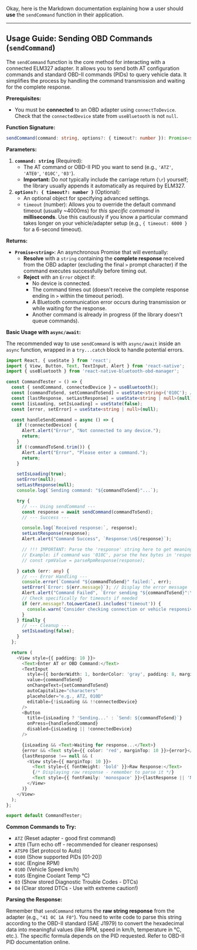 Okay, here is the Markdown documentation explaining how a user should **use** the `sendCommand` function in their application.

---

## Usage Guide: Sending OBD Commands (`sendCommand`)

The `sendCommand` function is the core method for interacting with a connected ELM327 adapter. It allows you to send both AT configuration commands and standard OBD-II commands (PIDs) to query vehicle data. It simplifies the process by handling the command transmission and waiting for the complete response.

**Prerequisites:**

*   You must be **connected** to an OBD adapter using `connectToDevice`. Check that the `connectedDevice` state from `useBluetooth` is not `null`.

**Function Signature:**

```typescript
sendCommand(command: string, options?: { timeout?: number }): Promise<string>
```

**Parameters:**

1.  **`command: string`** (Required):
    *   The AT command or OBD-II PID you want to send (e.g., `'ATZ'`, `'ATE0'`, `'010C'`, `'03'`).
    *   **Important:** Do *not* typically include the carriage return (`\r`) yourself; the library usually appends it automatically as required by ELM327.
2.  **`options?: { timeout?: number }`** (Optional):
    *   An optional object for specifying advanced settings.
    *   `timeout` (number): Allows you to override the default command timeout (usually ~4000ms) for *this specific command* in **milliseconds**. Use this cautiously if you know a particular command takes longer on your vehicle/adapter setup (e.g., `{ timeout: 6000 }` for a 6-second timeout).

**Returns:**

*   **`Promise<string>`**: An asynchronous Promise that will eventually:
    *   **Resolve** with a `string` containing the **complete response** received from the OBD adapter (excluding the final `>` prompt character) if the command executes successfully before timing out.
    *   **Reject** with an `Error` object if:
        *   No device is connected.
        *   The command times out (doesn't receive the complete response ending in `>` within the timeout period).
        *   A Bluetooth communication error occurs during transmission or while waiting for the response.
        *   Another command is already in progress (if the library doesn't queue commands).

**Basic Usage with `async/await`:**

The recommended way to use `sendCommand` is with `async/await` inside an `async` function, wrapped in a `try...catch` block to handle potential errors.

```typescript
import React, { useState } from 'react';
import { View, Button, Text, TextInput, Alert } from 'react-native';
import { useBluetooth } from 'react-native-bluetooth-obd-manager';

const CommandTester = () => {
  const { sendCommand, connectedDevice } = useBluetooth();
  const [commandToSend, setCommandToSend] = useState<string>('010C'); // Example: Engine RPM
  const [lastResponse, setLastResponse] = useState<string | null>(null);
  const [isLoading, setIsLoading] = useState(false);
  const [error, setError] = useState<string | null>(null);

  const handleSendCommand = async () => {
    if (!connectedDevice) {
      Alert.alert("Error", "Not connected to any device.");
      return;
    }
    if (!commandToSend.trim()) {
      Alert.alert("Error", "Please enter a command.");
      return;
    }

    setIsLoading(true);
    setError(null);
    setLastResponse(null);
    console.log(`Sending command: "${commandToSend}"...`);

    try {
      // --- Using sendCommand ---
      const response = await sendCommand(commandToSend);
      // --- Success ---

      console.log(`Received response:`, response);
      setLastResponse(response);
      Alert.alert("Command Success", `Response:\n${response}`);

      // !!! IMPORTANT: Parse the 'response' string here to get meaningful data !!!
      // Example: if command was '010C', parse the hex bytes in 'response'
      // const rpmValue = parseRpmResponse(response);

    } catch (err: any) {
      // --- Error Handling ---
      console.error(`Command "${commandToSend}" failed:`, err);
      setError(`Error: ${err.message}`); // Display the error message
      Alert.alert("Command Failed", `Error sending "${commandToSend}":\n${err.message}`);
      // Check specifically for timeouts if needed
      if (err.message?.toLowerCase().includes('timeout')) {
        console.warn('Consider checking connection or vehicle responsiveness.');
      }
    } finally {
      // --- Cleanup ---
      setIsLoading(false);
    }
  };

  return (
    <View style={{ padding: 10 }}>
      <Text>Enter AT or OBD Command:</Text>
      <TextInput
        style={{ borderWidth: 1, borderColor: 'gray', padding: 8, marginVertical: 10 }}
        value={commandToSend}
        onChangeText={setCommandToSend}
        autoCapitalize="characters"
        placeholder="e.g., ATZ, 010D"
        editable={!isLoading && !!connectedDevice}
      />
      <Button
        title={isLoading ? 'Sending...' : `Send: ${commandToSend}`}
        onPress={handleSendCommand}
        disabled={isLoading || !connectedDevice}
      />

      {isLoading && <Text>Waiting for response...</Text>}
      {error && <Text style={{ color: 'red', marginTop: 10 }}>{error}</Text>}
      {lastResponse !== null && (
        <View style={{ marginTop: 10 }}>
          <Text style={{ fontWeight: 'bold' }}>Raw Response:</Text>
          {/* Displaying raw response - remember to parse it */}
          <Text style={{ fontFamily: 'monospace' }}>{lastResponse || 'N/A'}</Text>
        </View>
      )}
    </View>
  );
};

export default CommandTester;
```

**Common Commands to Try:**

*   `ATZ` (Reset adapter - good first command)
*   `ATE0` (Turn echo off - recommended for cleaner responses)
*   `ATSP0` (Set protocol to Auto)
*   `0100` (Show supported PIDs [01-20])
*   `010C` (Engine RPM)
*   `010D` (Vehicle Speed km/h)
*   `0105` (Engine Coolant Temp °C)
*   `03` (Show stored Diagnostic Trouble Codes - DTCs)
*   `04` (Clear stored DTCs - Use with extreme caution!)

**Parsing the Response:**

Remember that `sendCommand` returns the **raw string response** from the adapter (e.g., `"41 0C 1A F0"`). You need to write code to parse this string according to the OBD-II standard (SAE J1979) to convert the hexadecimal data into meaningful values (like RPM, speed in km/h, temperature in °C, etc.). The specific formula depends on the PID requested. Refer to OBD-II PID documentation online.